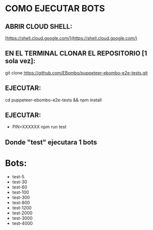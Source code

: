 # COMO EJECUTAR BOTS

## ABRIR CLOUD SHELL:

[https://shell.cloud.google.com/](https://shell.cloud.google.com/)

## EN EL TERMINAL CLONAR EL REPOSITORIO [1 sola vez]:
git clone https://github.com/EBombo/puppeteer-ebombo-e2e-tests.git

## EJECUTAR:
cd puppeteer-ebombo-e2e-tests && npm install

## EJECUTAR: 
* PIN=XXXXXX npm run test

## Donde "test" ejecutara 1 bots

# Bots: 
* test-5
* test-30
* test-60 
* test-100 
* test-300 
* test-800 
* test-1200 
* test-2000 
* test-3000 
* test-4000 
